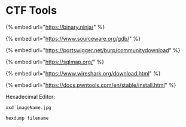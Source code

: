 # CTF Tools

{% embed url="https://binary.ninja/" %}

{% embed url="https://www.sourceware.org/gdb/" %}

{% embed url="https://portswigger.net/burp/communitydownload" %}

{% embed url="https://sqlmap.org/" %}

{% embed url="https://www.wireshark.org/download.html" %}

{% embed url="https://docs.pwntools.com/en/stable/install.html" %}

Hexadecimal Editor:&#x20;

```
xxd imageName.jpg 
```

```
hexdump filename
```







